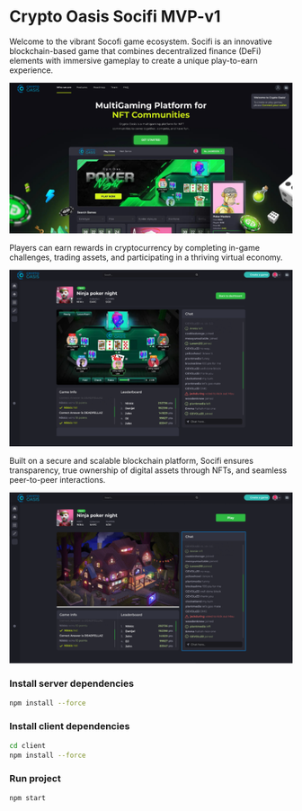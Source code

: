 # Crypto Oasis Socifi MVP-v1

Welcome to the vibrant Socofi game ecosystem. Socifi is an innovative blockchain-based game that combines decentralized finance (DeFi) elements with immersive gameplay to create a unique play-to-earn experience.

![alt text](client/public/Screenshot_15.png)

Players can earn rewards in cryptocurrency by completing in-game challenges, trading assets, and participating in a thriving virtual economy.

![alt text](client/public/Screenshot_16.png)

Built on a secure and scalable blockchain platform, Socifi ensures transparency, true ownership of digital assets through NFTs, and seamless peer-to-peer interactions. 

![alt text](client/public/Screenshot_17.png)

### Install server dependencies

```bash
npm install --force
```

### Install client dependencies

```bash
cd client
npm install --force
```

### Run project

```bash
npm start
```